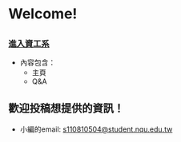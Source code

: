 # Welcome!
## 
### [進入資工系](https://cycnqu.github.io/csie/csie)
* 內容包含：
   * 主頁
   * Q&A
## 歡迎投稿想提供的資訊！
* 小編的email: s110810504@student.nqu.edu.tw
